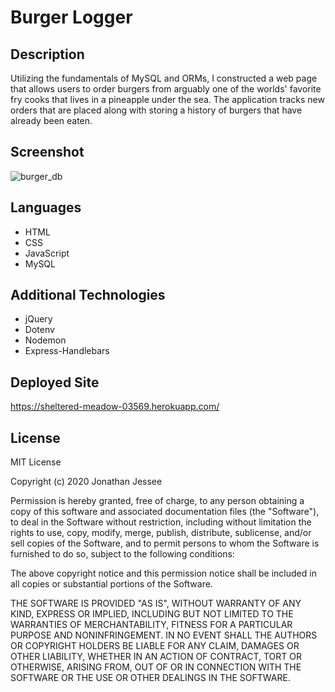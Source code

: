 # Burger Logger

## Description
Utilizing the fundamentals of MySQL and ORMs, I constructed a web page that
allows users to order burgers from arguably one of the worlds' favorite fry 
cooks that lives in a pineapple under the sea. The application tracks new 
orders that are placed along with storing a history of burgers that have
already been eaten.  

## Screenshot
![burger_db](https://user-images.githubusercontent.com/66571617/98155235-2386e180-1e93-11eb-9209-e5a19c3d65d3.PNG)

## Languages
* HTML
* CSS
* JavaScript
* MySQL

## Additional Technologies
* jQuery
* Dotenv
* Nodemon
* Express-Handlebars

## Deployed Site
https://sheltered-meadow-03569.herokuapp.com/

## License
MIT License

Copyright (c) 2020 Jonathan Jessee

Permission is hereby granted, free of charge, to any person obtaining a copy
of this software and associated documentation files (the "Software"), to deal
in the Software without restriction, including without limitation the rights
to use, copy, modify, merge, publish, distribute, sublicense, and/or sell
copies of the Software, and to permit persons to whom the Software is
furnished to do so, subject to the following conditions:

The above copyright notice and this permission notice shall be included in all
copies or substantial portions of the Software.

THE SOFTWARE IS PROVIDED "AS IS", WITHOUT WARRANTY OF ANY KIND, EXPRESS OR
IMPLIED, INCLUDING BUT NOT LIMITED TO THE WARRANTIES OF MERCHANTABILITY,
FITNESS FOR A PARTICULAR PURPOSE AND NONINFRINGEMENT. IN NO EVENT SHALL THE
AUTHORS OR COPYRIGHT HOLDERS BE LIABLE FOR ANY CLAIM, DAMAGES OR OTHER
LIABILITY, WHETHER IN AN ACTION OF CONTRACT, TORT OR OTHERWISE, ARISING FROM,
OUT OF OR IN CONNECTION WITH THE SOFTWARE OR THE USE OR OTHER DEALINGS IN THE
SOFTWARE.